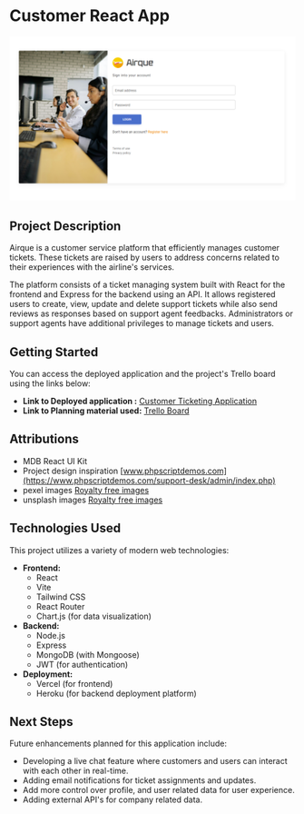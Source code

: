 # Customer React App

![Project landing page](image.png)

## Project Description

Airque is a customer service platform that efficiently manages customer tickets. These tickets are raised by users to address concerns related to their experiences with the airline's services.

The platform consists of a ticket managing system built with React for the frontend and Express for the backend using an API. It allows registered users to create, view, update and delete support tickets while also send reviews as responses based on support agent feedbacks. Administrators or support agents have additional privileges to manage tickets and users.

## Getting Started

You can access the deployed application and the project's Trello board using the links below:

-   **Link to Deployed application :** [Customer Ticketing Application](https://customer-react-app.vercel.app/signin)
-   **Link to Planning material used:** [Trello Board](https://trello.com/b/N4oIyEP2/project-4-crud-ticket-managing-system)

## Attributions

-   MDB React UI Kit
-   Project design inspiration [www.phpscriptdemos.com](https://www.phpscriptdemos.com/support-desk/admin/index.php)
-   pexel images [Royalty free images](https://www.pexels.com/)
-   unsplash images [Royalty free images](https://unsplash.com/)

## Technologies Used

This project utilizes a variety of modern web technologies:

*   **Frontend:**
    *   React
    *   Vite
    *   Tailwind CSS
    *   React Router
    *   Chart.js (for data visualization)
*   **Backend:**
    *   Node.js
    *   Express
    *   MongoDB (with Mongoose)
    *   JWT (for authentication)
*   **Deployment:**
    *   Vercel (for frontend)
    *   Heroku (for backend deployment platform)

## Next Steps

Future enhancements planned for this application include:

*   Developing a live chat feature where customers and users can interact with each other in real-time.
*   Adding email notifications for ticket assignments and updates.
*   Add more control over profile, and user related data for user experience.
*   Adding external API's for company related data.

